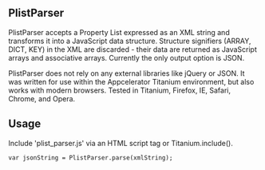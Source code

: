PlistParser
-----------

PlistParser accepts a Property List expressed as an XML string and transforms it into a JavaScript data structure. Structure signifiers (ARRAY, DICT, KEY) in the XML are discarded - their data are returned as JavaScript arrays and associative arrays. Currently the only output option is JSON.

PlistParser does not rely on any external libraries like jQuery or JSON.  It was written for use within the Appcelerator Titanium environment, but also works with modern browsers. Tested in Titanium, Firefox, IE, Safari, Chrome, and Opera.

Usage
-----

Include 'plist_parser.js' via an HTML script tag or Titanium.include().

    var jsonString = PlistParser.parse(xmlString);

